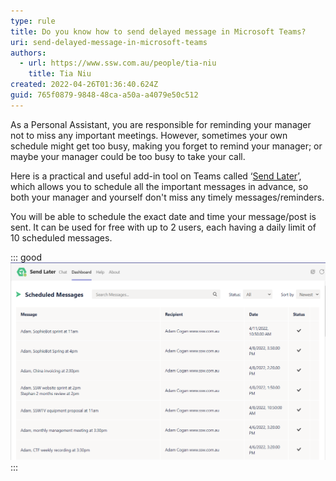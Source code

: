 ```yaml
---
type: rule
title: Do you know how to send delayed message in Microsoft Teams?
uri: send-delayed-message-in-microsoft-teams
authors:
  - url: https://www.ssw.com.au/people/tia-niu
    title: Tia Niu
created: 2022-04-26T01:36:40.624Z
guid: 765f0879-9848-48ca-a50a-a4079e50c512
---
```

As a Personal Assistant, you are responsible for reminding your manager not to miss any important meetings. However, sometimes your own schedule might get too busy, making you forget to remind your manager; or maybe your manager could be too busy to take your call.  

<!--endintro-->

Here is a practical and useful add-in tool on Teams called ‘[Send Later](https://sendlater.cemble.com/#)’, which allows you to schedule all the important messages in advance, so both your manager and yourself don't miss any timely messages/reminders.

You will be able to schedule the exact date and time your message/post is sent. It can be used for free with up to 2 users, each having a daily limit of 10 scheduled messages. 

::: good
![Figure: Scheduled/sent messages using 'Send Later' add-in](/rules/send-delayed-message-in-microsoft-teams/send-later-message-example.png)
:::

